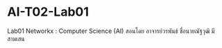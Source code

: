 # AI-T02-Lab01
Lab01 Networkx : Computer Science (AI)
สอนโดย อาจารย์วรพันธ์
ชื่อนายณัฐวุฒิ  มีสามเสน
